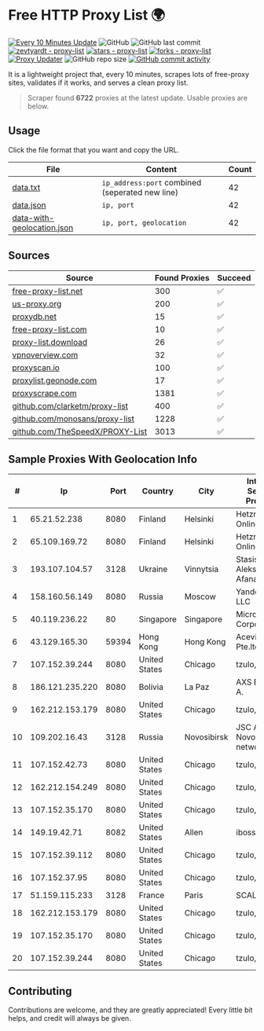 
# Free HTTP Proxy List 🌍

[![Every 10 Minutes Update](https://github.com/mertguvencli/http-proxy-list/actions/workflows/main.yml/badge.svg?branch=main)](https://github.com/mertguvencli/http-proxy-list/actions/workflows/main.yml)
![GitHub](https://img.shields.io/github/license/mertguvencli/http-proxy-list)
![GitHub last commit](https://img.shields.io/github/last-commit/mertguvencli/http-proxy-list)
[![zevtyardt - proxy-list](https://img.shields.io/static/v1?label=zevtyardt&message=proxy-list&color=blue&logo=github)](https://github.com/zevtyardt/proxy-list "Go to GitHub repo")
[![stars - proxy-list](https://img.shields.io/github/stars/zevtyardt/proxy-list?style=social)](https://github.com/zevtyardt/proxy-list)
[![forks - proxy-list](https://img.shields.io/github/forks/zevtyardt/proxy-list?style=social)](https://github.com/zevtyardt/proxy-list)
[![Proxy Updater](https://github.com/zevtyardt/proxy-list/workflows/Proxy%20Updater/badge.svg)](https://github.com/zevtyardt/proxy-list/actions?query=workflow:"Proxy+Updater")
![GitHub repo size](https://img.shields.io/github/repo-size/zevtyardt/proxy-list)
[![GitHub commit activity](https://img.shields.io/github/commit-activity/m/zevtyardt/proxy-list?logo=commits)](https://github.com/zevtyardt/proxy-list/commits/main)

It is a lightweight project that, every 10 minutes, scrapes lots of free-proxy sites, validates if it works, and serves a clean proxy list.

> Scraper found **6722** proxies at the latest update. Usable proxies are below.

## Usage

Click the file format that you want and copy the URL.

|File|Content|Count|
|----|-------|-----|
|[data.txt](https://raw.githubusercontent.com/mertguvencli/http-proxy-list/main/proxy-list/data.txt)|`ip_address:port` combined (seperated new line)|42|
|[data.json](https://raw.githubusercontent.com/mertguvencli/http-proxy-list/main/proxy-list/data.json)|`ip, port`|42|
|[data-with-geolocation.json](https://raw.githubusercontent.com/mertguvencli/http-proxy-list/main/proxy-list/data-with-geolocation.json)|`ip, port, geolocation`|42|

## Sources

|Source|Found Proxies|Succeed|
|------|-------------|-------|
|[free-proxy-list.net](https://free-proxy-list.net)|300|✅|
|[us-proxy.org](https://www.us-proxy.org)|200|✅|
|[proxydb.net](http://proxydb.net)|15|✅|
|[free-proxy-list.com](https://free-proxy-list.com/?page=&port=&type%5B%5D=http&type%5B%5D=https&up_time=0&search=Search)|10|✅|
|[proxy-list.download](https://www.proxy-list.download/HTTP)|26|✅|
|[vpnoverview.com](https://vpnoverview.com/privacy/anonymous-browsing/free-proxy-servers)|32|✅|
|[proxyscan.io](https://www.proxyscan.io)|100|✅|
|[proxylist.geonode.com](https://proxylist.geonode.com/api/proxy-list?limit=300&page=1&sort_by=lastChecked&sort_type=desc&protocols=http,https)|17|✅|
|[proxyscrape.com](https://api.proxyscrape.com/v2/?request=displayproxies&protocol=http&timeout=10000&country=all&ssl=all&anonymity=all)|1381|✅|
|[github.com/clarketm/proxy-list](https://raw.githubusercontent.com/clarketm/proxy-list/master/proxy-list-raw.txt)|400|✅|
|[github.com/monosans/proxy-list](https://raw.githubusercontent.com/monosans/proxy-list/main/proxies/http.txt)|1228|✅|
|[github.com/TheSpeedX/PROXY-List](https://raw.githubusercontent.com/TheSpeedX/PROXY-List/master/http.txt)|3013|✅|


## Sample Proxies With Geolocation Info

|#|Ip|Port|Country|City|Internet Service Provider|
|-|--|----|-------|----|-------------------------|
|1|65.21.52.238|8080|Finland|Helsinki|Hetzner Online GmbH|
|2|65.109.169.72|8080|Finland|Helsinki|Hetzner Online GmbH|
|3|193.107.104.57|3128|Ukraine|Vinnytsia|Stasishen Aleksandr Afanasiyovich|
|4|158.160.56.149|8080|Russia|Moscow|Yandex.Cloud LLC|
|5|40.119.236.22|80|Singapore|Singapore|Microsoft Corporation|
|6|43.129.165.30|59394|Hong Kong|Hong Kong|Aceville Pte.ltd|
|7|107.152.39.244|8080|United States|Chicago|tzulo, inc.|
|8|186.121.235.220|8080|Bolivia|La Paz|AXS Bolivia S. A.|
|9|162.212.153.179|8080|United States|Chicago|tzulo, inc.|
|10|109.202.16.43|3128|Russia|Novosibirsk|JSC Avantel. Novosibirsk network|
|11|107.152.42.73|8080|United States|Chicago|tzulo, inc.|
|12|162.212.154.249|8080|United States|Chicago|tzulo, inc.|
|13|107.152.35.170|8080|United States|Chicago|tzulo, inc.|
|14|149.19.42.71|8082|United States|Allen|iboss, inc|
|15|107.152.39.112|8080|United States|Chicago|tzulo, inc.|
|16|107.152.37.95|8080|United States|Chicago|tzulo, inc.|
|17|51.159.115.233|3128|France|Paris|SCALEWAY|
|18|162.212.153.179|8080|United States|Chicago|tzulo, inc.|
|19|107.152.35.170|8080|United States|Chicago|tzulo, inc.|
|20|107.152.39.244|8080|United States|Chicago|tzulo, inc.|



## Contributing

Contributions are welcome, and they are greatly appreciated! Every
little bit helps, and credit will always be given.

